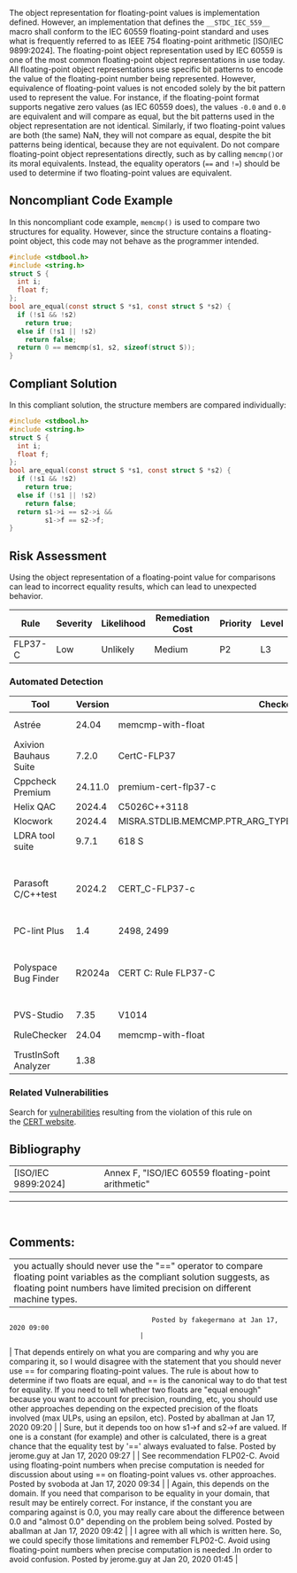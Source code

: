 The object representation for floating-point values is implementation defined. However, an implementation that defines the `__STDC_IEC_559__` macro shall conform to the IEC 60559 floating-point standard and uses what is frequently referred to as IEEE 754 floating-point arithmetic \[ISO/IEC 9899:2024\]. The floating-point object representation used by IEC 60559 is one of the most common floating-point object representations in use today.
All floating-point object representations use specific bit patterns to encode the value of the floating-point number being represented. However, equivalence of floating-point values is not encoded solely by the bit pattern used to represent the value. For instance, if the floating-point format supports negative zero values (as IEC 60559 does), the values `-0.0` and `0.0` are equivalent and will compare as equal, but the bit patterns used in the object representation are not identical. Similarly, if two floating-point values are both (the same) NaN, they will not compare as equal, despite the bit patterns being identical, because they are not equivalent.
Do not compare floating-point object representations directly, such as by calling `memcmp()`or its moral equivalents. Instead, the equality operators (`==` and `!=`) should be used to determine if two floating-point values are equivalent.
## Noncompliant Code Example
In this noncompliant code example, `memcmp()` is used to compare two structures for equality. However, since the structure contains a floating-point object, this code may not behave as the programmer intended.
``` c
#include <stdbool.h>
#include <string.h>
struct S {
  int i;
  float f;
};
bool are_equal(const struct S *s1, const struct S *s2) {
  if (!s1 && !s2)
    return true;
  else if (!s1 || !s2)
    return false;
  return 0 == memcmp(s1, s2, sizeof(struct S));
}
```
## Compliant Solution
In this compliant solution, the structure members are compared individually:
``` c
#include <stdbool.h>
#include <string.h>
struct S {
  int i;
  float f;
};
bool are_equal(const struct S *s1, const struct S *s2) {
  if (!s1 && !s2)
    return true;
  else if (!s1 || !s2)
    return false;
  return s1->i == s2->i &&
         s1->f == s2->f;
}
```
## Risk Assessment
Using the object representation of a floating-point value for comparisons can lead to incorrect equality results, which can lead to unexpected behavior.

| Rule | Severity | Likelihood | Remediation Cost | Priority | Level |
| ----|----|----|----|----|----|
| FLP37-C | Low | Unlikely | Medium | P2 | L3 |

### Automated Detection

| Tool | Version | Checker | Description |
| ----|----|----|----|
| Astrée | 24.04 | memcmp-with-float | Partially checked |
| Axivion Bauhaus Suite | 7.2.0 | CertC-FLP37 | Fully implemented |
| Cppcheck Premium | 24.11.0 | premium-cert-flp37-c |  |
| Helix QAC | 2024.4 | C5026C++3118 |  |
| Klocwork | 2024.4 | MISRA.STDLIB.MEMCMP.PTR_ARG_TYPESCERT.MEMCMP.FLOAT_MEMBER |  |
| LDRA tool suite | 9.7.1 | 618 S | Enhanced Enforcement |
| Parasoft C/C++test | 2024.2 | CERT_C-FLP37-c | Do not use object representations to compare floating-point values |
| PC-lint Plus | 1.4 | 2498, 2499 | Fully supported |
| Polyspace Bug Finder | R2024a | CERT C: Rule FLP37-C | Checks for memory comparison of floating-point values (rule fully covered) |
| PVS-Studio | 7.35 | V1014 |  |
| RuleChecker | 24.04 | memcmp-with-float | Partially checked |
| TrustInSoft Analyzer | 1.38 |  | Exhaustively verified. |

### Related Vulnerabilities
Search for [vulnerabilities](BB.-Definitions_87152273.html#BB.Definitions-vulnerability) resulting from the violation of this rule on the [CERT website](https://www.kb.cert.org/vulnotes/bymetric?searchview&query=FIELD+KEYWORDS+contains+FLP37-C).
## Bibliography

|  |  |
| ----|----|
| [ISO/IEC 9899:2024] | Annex F, "ISO/IEC 60559 floating-point arithmetic" |

------------------------------------------------------------------------
[](https://wiki.sei.cmu.edu/confluence/pages/viewpage.action?pageId=87152221) [](../c/Rule%2005_%20Floating%20Point%20_FLP_) [](../c/Rule%2006_%20Arrays%20_ARR_)
## Comments:

|  |
| ----|
| you actually should never use the "==" operator to compare floating point variables as the compliant solution suggests, as floating point numbers have limited precision on different machine types.
                                        Posted by fakegermano at Jan 17, 2020 09:00
                                     |
| That depends entirely on what you are comparing and why you are comparing it, so I would disagree with the statement that you should never use == for comparing floating-point values. The rule is about how to determine if two floats are equal, and == is the canonical way to do that test for equality. If you need to tell whether two floats are "equal enough" because you want to account for precision, rounding, etc, you should use other approaches depending on the expected precision of the floats involved (max ULPs, using an epsilon, etc).
                                        Posted by aballman at Jan 17, 2020 09:20
                                     |
| Sure, but it depends too on how s1->f and s2→f are valued. If one is a constant (for example) and other is calculated, there is a great chance that the equality test by '==' always evaluated to false.
                                        Posted by jerome.guy at Jan 17, 2020 09:27
                                     |
| See recommendation FLP02-C. Avoid using floating-point numbers when precise computation is needed for discussion about using == on floating-point values vs. other approaches.
                                        Posted by svoboda at Jan 17, 2020 09:34
                                     |
| Again, this depends on the domain. If you need that comparison to be equality in your domain, that result may be entirely correct. For instance, if the constant you are comparing against is 0.0, you may really care about the difference between 0.0 and "almost 0.0" depending on the problem being solved.
                                        Posted by aballman at Jan 17, 2020 09:42
                                     |
| I agree with all which is written here. So, we could specify those limitations and remember FLP02-C. Avoid using floating-point numbers when precise computation is needed .In order to avoid confusion.
                                        Posted by jerome.guy at Jan 20, 2020 01:45
                                     |

